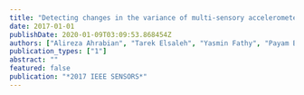 ```yaml
---
title: "Detecting changes in the variance of multi-sensory accelerometer data using MCMC"
date: 2017-01-01
publishDate: 2020-01-09T03:09:53.868454Z
authors: ["Alireza Ahrabian", "Tarek Elsaleh", "Yasmin Fathy", "Payam Barnaghi"]
publication_types: ["1"]
abstract: ""
featured: false
publication: "*2017 IEEE SENSORS*"
---
```


